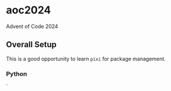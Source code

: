 # aoc2024
Advent of Code 2024

## Overall Setup
This is a good opportunity to learn `pixi` for package management. 

### Python
`
